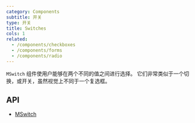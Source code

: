 ```yaml
---
category: Components
subtitle: 开关
type: 开关
title: Switches
cols: 1
related:
  - /components/checkboxes
  - /components/forms
  - /components/radio
---
```


`MSwitch` 组件使用户能够在两个不同的值之间进行选择。 它们非常类似于一个切换，或开关，虽然视觉上不同于一个复选框。

## API

- [MSwitch](/api/MSwitch)